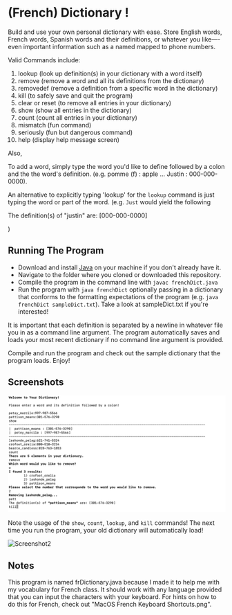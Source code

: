 # (French) Dictionary !

Build and use your own personal dictionary with ease.
Store English words, French words, Spanish words and their definitions, or whatever you like—-even important information such as a named mapped to phone numbers.

Valid Commands include:

1. lookup (look up definition(s) in your dictionary with a word itself)
2. remove (remove a word and all its definitions from the dictionary)
3. removedef (remove a definition from a specific word in the dictionary)
4. kill (to safely save and quit the program)
5. clear or reset (to remove all entries in your dictionary)
6. show (show all entries in the dictionary)
7. count (count all entries in your dictionary)
8. mismatch (fun command)
9. seriously (fun but dangerous command)
10. help (display help message screen)

Also,

To add a word, simply type the word you'd like to define followed by a colon and the the word's definition. (e.g. pomme (f) : apple ... Justin : 000-000-0000).

An alternative to explicitly typing 'lookup' for the `lookup` command is just typing the word or part of the word. (e.g. `Just` would yield the following

The definition(s) of "justin" are: [000-000-0000]

)

## Running The Program
* Download and install [Java](https://www.java.com/en/) on your machine if you don't already have it.
* Navigate to the folder where you cloned or downloaded this repository.
* Compile the program in the command line with `javac frenchDict.java`
* Run the program with `java frenchDict` optionally passing in a dictionary that conforms to the formatting expectations of the program (e.g. `java frenchDict sampleDict.txt`). Take a look at sampleDict.txt if you're interested!

It is important that each definition is separated by a newline in whatever file you in as a command line argument. The program automatically saves and loads your most recent dictionary if no command line argument is provided.

Compile and run the program and check out the sample dictionary that the program loads.
Enjoy!

## Screenshots
![Screenshot1](https://github.com/nthimothe/FrDictionary/blob/master/Screenshots/exampleUsage1.png)

Note the usage of the `show`, `count`, `lookup`, and `kill` commands!
The next time you run the program, your old dictionary will automatically load!

![Screenshot2](https://github.com/nthimothe/Projects/blob/master/FrDictionary/Screenshots/automaticLoad.png)


## Notes

This program is named frDictionary.java because I made it to help me with my vocabulary for French class. It should work with any language provided that you can input the characters with your keyboard.  For hints on how to do this for French, check out "MacOS French Keyboard Shortcuts.png".
